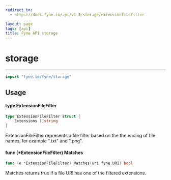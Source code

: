 ```yaml
---
redirect_to:
  - https://docs.fyne.io/api/v1.3/storage/extensionfilefilter

layout: page
tags: [api]
title: Fyne API storage
---
```



# storage
---
```go
import "fyne.io/fyne/storage"
```

## Usage

#### type ExtensionFileFilter

```go
type ExtensionFileFilter struct {
	Extensions []string
}
```

ExtensionFileFilter represents a file filter based on the the ending of file names, for example ".txt" and ".png".

#### func (*ExtensionFileFilter) Matches

```go
func (e *ExtensionFileFilter) Matches(uri fyne.URI) bool
```
Matches returns true if a file URI has one of the filtered extensions.
